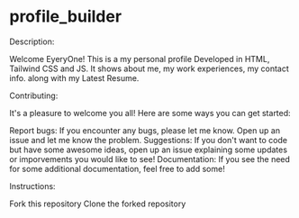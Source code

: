 # profile_builder

Description:

Welcome EyeryOne! This is a my personal profile Developed in HTML, Tailwind CSS and JS. It shows about me, my work experiences, my contact info. along with my Latest Resume.

Contributing:

It's a pleasure to welcome you all! Here are some ways you can get started:

Report bugs: If you encounter any bugs, please let me know. Open up an issue and let me know the problem.
Suggestions: If you don't want to code but have some awesome ideas, open up an issue explaining some updates or imporvements you would like to see!
Documentation: If you see the need for some additional documentation, feel free to add some!

Instructions:


Fork this repository
Clone the forked repository

